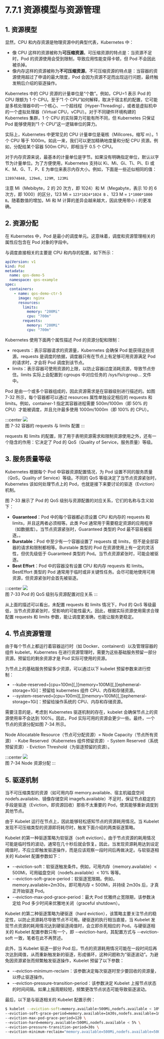 # 7.7.1 资源模型与资源管理

## 1. 资源模型

显然，CPU 和内存资源是物理资源中的典型代表，Kubernetes 中：

- 像 CPU 这样的资源被称为**可压缩资源**。可压缩资源的特点是：当资源不足时，Pod 的资源使用会受到限制，导致应用性能变得卡顿，但 Pod 不会因此被杀掉。
- 像内存这样的资源被称为**不可压缩资源**。不可压缩资源的特点是：当容器的资源使用超过了申请的最大限度，Pod 会因为资源不足而出现运行问题，最终触发稍后介绍的驱逐操作。

Kubernetes 中的 CPU 资源的计量单位是“个数”。例如，CPU=1 表示 Pod 的 CPU 限额为 1 个 CPU。至于“1 个 CPU”如何解释，取决于宿主机的配置，它可能是多核处理器中的一个核心、一个超线程（Hyper-Threading），或者是虚拟机中的一个虚拟处理器（Virtual CPU，vCPU）。对于不同硬件环境构建的 Kubernetes 集群，1 个 CPU 的实际算力可能有所不同，但 Kubernetes 只保证 Pod 能够使用到“1 个 CPU”这一逻辑单位的算力。

实际上，Kubernetes 中更常见的 CPU 计量单位是毫核（Millcores，缩写 m）。1 个 CPU 等于 1000m。如此一来，我们可以更加精确地度量和分配 CPU 资源。例如，分配给某个容器 500m CPU，即相当于 0.5 个 CPU。

对于内存资源来说，最基本的计量单位是字节。如果没有明确指定单位，默认以字节为计量单位。为了方便使用，Kubernetes 支持以 Ki、Mi、Gi、Ti、Pi、Ei 或 K、M、G、T、P、E 为单位来表示内存大小。例如，下面是一些近似相同的值：

```plain
128974848, 129e6, 129M, 123Mi
```
注意 Mi（Mebibyte，2 的 20 次方，即 1024）和 M（Megabyte，表示 10 的 6 次方，即 1000）的区分，123 Mi = `123*1024*1024 B` 、123 M = `1*1000*1000 B`。随着数值的增加，Mi 和 M 计算的差异会越来越大，因此使用带小 i 的更准确。

## 2. 资源分配

在 Kubernetes 中，Pod 是最小的调度单元。这意味着，调度和资源管理相关的属性应包含在 Pod 对象的字段中。

与调度直接相关的主要是 CPU 和内存的配置，如下所示：
```yaml
apiVersion: v1
kind: Pod
metadata:
  name: qos-demo-5
  namespace: qos-example
spec:
  containers:
    - name: qos-demo-ctr-5
      image: nginx
      resources:
        limits:
          memory: "200Mi"
          cpu: "700m"
        requests:
          memory: "200Mi"
          cpu: "700m"
```

Kubernetes 使用下面两个属性描述 Pod 的资源分配和限制：

- requests：表示容器请求的资源量，Kubernetes 会确保 Pod 能获得这些资源。requests 是调度的依据，调度器只有在节点上有足够可用资源满足 Pod 的请求时，才会将 Pod 调度到该节点。
- limits：表示容器可使用资源的上限，以防止容器过度消耗资源，导致节点夯住。limits 实际上会配置到 cgroups 中对应任务的 /sys/fs/cgroup... 文件中。

Pod 是由一个或多个容器组成的，因此资源需求是在容器级别进行描述的。如图 7-32 所示，每个容器都可以通过 resources 属性单独设定相应的 requests 和 limits。例如，container-1 指定其容器进程需要 500m/1000m（即 50% 的 CPU）才能被调度，并且允许最多使用 1000m/1000m（即 100% 的 CPU）。

:::center
  ![](../assets/requests-limits.png)<br/>
  图 7-32 容器的 requests 与 limits 配置
:::

requests 和 limits 的配置，除了用于表明资源需求和限制资源使用之外，还有一个隐含的作用：它决定了 Pod 的 QoS（Quality of Service，服务质量）等级。

## 3. 服务质量等级

Kubernetes 根据每个 Pod 中容器资源配置情况，为 Pod 设置不同的服务质量（QoS，Quality of Service）等级。不同的 QoS 等级决定了当节点资源紧张时，Kubernetes 该如何处理节点上的 Pod，也就是接下来要讨论的驱逐（Eviction）机制。

图 7-33 展示了 Pod 的 QoS 级别与资源配置的对应关系，它们的名称与含义如下：

- **Guaranteed**：Pod 中的每个容器都必须设置 CPU 和内存的 requests 和 limits，并且这两者必须相等。此类 Pod 通常用于需要稳定资源的应用程序（如数据库）。当节点资源紧张时，Guaranteed 类型的 Pod 最不容易被驱逐。。
- **Burstable**：Pod 中至少有一个容器设置了 requests 或 limits，但不是全部容器的请求和限制都相等。Burstable 类型的 Pod 在资源使用上有一定的灵活性，但优先级低于 Guaranteed 类型的 Pod。当节点资源紧张时，可能会被驱逐。
- **Best Effort**：Pod 中的容器没有设置 CPU 和内存 requests 和 limits。BestEffort 类型的 Pod 通常用于临时或非关键性任务。会尽可能地使用可用资源，但资源紧张时会首先被驱逐。

:::center
  ![](../assets/qos.webp)<br/>
  图 7-33 Pod 的 QoS 级别与资源配置对应关系
:::

从上面的描述可以看出，未配置 requests 和 limits 情况下，Pod 的 QoS 等级最低，当节点资源紧张时，受影响的可能性最大。因此，根据实际资源使用需求合理配置 requests 和 limits 参数，能让调度更准确，也能让服务更稳定。

## 4. 节点资源管理

由于每个节点上都运行着容器运行时（如 Docker、containerd）以及管理容器的组件 kubelet，Kubernetes 在进行资源管理时，需要为这些基础服务预留一部分资源。预留后的剩余资源才是 Pod 实际可使用的资源。

为节点上的基础服务预留多少资源，可以通过以下 kubelet 预留参数来进行控制：

- --kube-reserved=[cpu=100m][,][memory=100Mi][,][ephemeral-storage=1Gi]：预留给 kubernetes 组件 CPU、内存和存储资源。
- --system-reserved=[cpu=100mi][,][memory=100Mi][,][ephemeral-storage=1Gi]：预留给操作系统的 CPU、内存和存储资源。

需要注意的是，考虑到 Kubernetes 驱逐机制的存在，kubelet 会确保节点上的资源使用率不会达到 100%。因此，Pod 实际可用的资源会更少一些。最终，一个节点的资源分配如图 7-34 所示。

Node Allocatable Resource（节点可分配资源）= Node Capacity（节点所有资源） - Kube Reserved（Kubernetes 组件预留资源）- System Reserved（系统预留资源）- Eviction Threshold（为驱逐预留的资源）。

:::center
  ![](../assets/k8s-resource.svg)<br/>
  图 7-34 Node 资源分配
:::

## 5. 驱逐机制

当不可压缩类型的资源（如可用内存 memory.available、宿主机磁盘空间 nodefs.available、镜像存储空间 imagefs.available）不足时，保证节点稳定的手段是驱逐（Eviction，即资源回收）那些不太重要的 Pod，使其能够重新调度到其他节点。

由于 Kubelet 运行在节点上，因此能够轻松感知节点的资源耗用情况。当 Kubelet 发现不可压缩类型的资源即将耗尽时，触发下面介绍的两类驱逐策略。

Kubelet 的第一种驱逐策略为软驱逐（soft eviction）。由于节点资源的耗用情况可能是临时性的波动，通常在几十秒后就会恢复。因此，当发现资源耗用达到设定阈值时，不应立即触发驱逐操作，而是应该观察一段时间后再做决定。与软驱逐相关的 Kubelet 配置参数如下：

- --eviction-soft：软驱逐触发条件。例如，可用内存（memory.available）< 500Mi，可用磁盘空间（nodefs.available）< 10% 等等。
- --eviction-soft-grace-period：软驱逐宽限期。例如，memory.available=2m30s，即可用内存 < 500Mi，并持续 2m30s 后，才真正开始驱逐 Pod。
- --eviction-max-pod-grace-period：最大 Pod 优雅终止宽限期，该参数决定给 Pod 多少时间来优雅地关闭（graceful shutdown）。

Kubelet 的第二种驱逐策略为硬驱逐（hard eviction），该策略主要关注节点的稳定性，以防止资源耗尽导致节点不可用。硬驱逐的执行相当直接，当 Kubelet 发现节点资源的耗用情况达到硬驱逐阈值时，会立即杀死相应的 Pod。与硬驱逐相关的 Kubelet 配置参数只有一个，即 --eviction-hard，其配置方式与 --eviction-soft 一致，笔者在此不再赘述。

此外，当 Kubelet 驱逐一部分 Pod 后，节点的资源耗用情况可能在一段时间后再次达到阈值，从而重新触发新的驱逐，形成循环，这种问题称为“驱逐波动”。为避免因资源紧张而频繁触发驱逐操作，Kubelet 预留了以下参数：

- --eviction-minimum-reclaim：该参数决定每次驱逐时至少要回收的资源量，以停止驱逐操作。
- --eviction-pressure-transition-period：该参数决定 Kubelet 上报节点状态的时间间隔。如果上报周期较短，频繁更改节点状态可能导致驱逐波动。

最后，以下是与驱逐相关的 Kubelet 配置示例：

```bash
$ kubelet --eviction-soft=memory.available<500Mi,nodefs.available < 10%,nodefs.inodesFree < 5%,imagefs.available < 15% \
--eviction-soft-grace-period=memory.available=1m30s,nodefs.available=1m30s \
--eviction-max-pod-grace-period=120 \
--eviction-hard=memory.available<500Mi,nodefs.available < 5% \
--eviction-pressure-transition-period=30s \
--eviction-minimum-reclaim="memory.available=500Mi,nodefs.available=500Mi,imagefs.available=1Gi"
```









